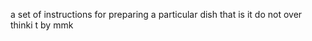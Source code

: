 a set of instructions for preparing a particular dish
that is it do not over thinki t by mmk 
   































































































































































































































 
